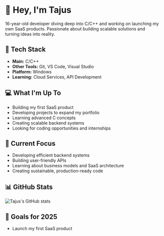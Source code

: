 # 👋 Hey, I'm Tajus

16-year-old developer diving deep into C/C++ and working on launching my own SaaS products. Passionate about building scalable solutions and turning ideas into reality.

## 🔧 Tech Stack
- **Main:** C/C++
- **Other Tools:** Git, VS Code, Visual Studio
- **Platform:** Windows
- **Learning:** Cloud Services, API Development

## 💻 What I'm Up To
- Building my first SaaS product
- Developing projects to expand my portfolio
- Learning advanced C concepts
- Creating scalable backend systems
- Looking for coding opportunities and internships

## 🚀 Current Focus
- Developing efficient backend systems
- Building user-friendly APIs
- Learning about business models and SaaS architecture
- Creating sustainable, production-ready code

## 📊 GitHub Stats
![Tajus's GitHub stats](https://github-readme-stats.vercel.app/api?username=Tajus-io&show_icons=true&theme=dark)

## 🎯 Goals for 2025
- Launch my first SaaS product
